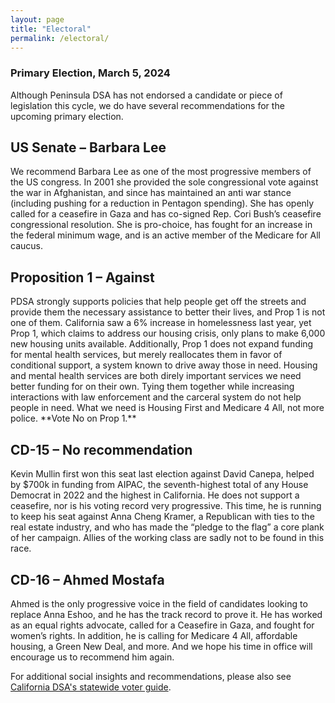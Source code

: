 ```yaml
---
layout: page
title: "Electoral"
permalink: /electoral/
---
```

<h3>Primary Election, March 5, 2024</h3>

Although Peninsula DSA has not endorsed a candidate or piece of legislation this cycle, we do have several recommendations for the upcoming primary election.

<h2>US Senate – Barbara Lee</h2>
We recommend Barbara Lee as one of the most progressive members of the US congress. In 2001 she provided the sole congressional vote against the war in Afghanistan, and since has maintained an anti war stance (including pushing for a reduction in Pentagon spending). She has openly called for a ceasefire in Gaza and has co-signed Rep. Cori Bush’s ceasefire congressional resolution. She is pro-choice, has fought for an increase in the federal minimum wage, and is an active member of the Medicare for All caucus. 

<h2>Proposition 1 – Against</h2>
PDSA strongly supports policies that help people get off the streets and provide them the necessary assistance to better their lives, and Prop 1 is not one of them. California saw a 6% increase in homelessness last year, yet Prop 1, which claims to address our housing crisis, only plans to make 6,000 new housing units available. Additionally, Prop 1 does not expand funding for mental health services, but merely reallocates them in favor of conditional support, a system known to drive away those in need. Housing and mental health services are both direly important services we need better funding for on their own. Tying them together while increasing interactions with law enforcement and the carceral system do not help people in need. What we need is Housing First and Medicare 4 All, not more police. **Vote No on Prop 1.**

<h2>CD-15 – No recommendation</h2>
Kevin Mullin first won this seat last election against David Canepa, helped by $700k in funding from AIPAC, the seventh-highest total of any House Democrat in 2022 and the highest in California. He does not support a ceasefire, nor is his voting record very progressive. This time, he is running to keep his seat against Anna Cheng Kramer, a Republican with ties to the real estate industry, and who has made the “pledge to the flag” a core plank of her campaign. Allies of the working class are sadly not to be found in this race.

<h2>CD-16 – Ahmed Mostafa</h2>
Ahmed is the only progressive voice in the field of candidates looking to replace Anna Eshoo, and he has the track record to prove it. He has worked as an equal rights advocate, called for a Ceasefire in Gaza, and fought for women’s rights. In addition, he is calling for Medicare 4 All, affordable housing, a Green New Deal, and more. And we hope his time in office will encourage us to recommend him again.


For additional social insights and recommendations, please also see [California DSA's statewide voter guide](https://www.californiadsa.org/news/2024-primary-voter-guide-cadsa).
